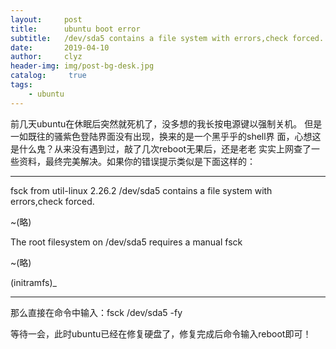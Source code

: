 ```yaml
---
layout:     post
title:      ubuntu boot error
subtitle:   /dev/sda5 contains a file system with errors,check forced.
date:       2019-04-10
author:     clyz
header-img: img/post-bg-desk.jpg
catalog: 	 true
tags:
    - ubuntu
---
```


前几天ubuntu在休眠后突然就死机了，没多想的我长按电源键以强制关机。
但是一如既往的骚紫色登陆界面没有出现，换来的是一个黑乎乎的shell界
面，心想这是什么鬼？从来没有遇到过，敲了几次reboot无果后，还是老老
实实上网查了一些资料，最终完美解决。如果你的错误提示类似是下面这样的：
**************************************************************
fsck from util-linux 2.26.2
/dev/sda5 contains a file system with errors,check forced.


~(略)


The root filesystem on /dev/sda5 requires a manual fsck


~(略)


(initramfs)_
**************************************************************


那么直接在命令中输入：fsck /dev/sda5 -fy

等待一会，此时ubuntu已经在修复硬盘了，修复完成后命令输入reboot即可！
